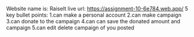 Website name is: RaiseIt
live url: https://assignment-10-6e784.web.app/
5 key bullet points: 
1.can make a personal account
2.can make campaign 
3.can donate to the campaign
4.can can save the donated amount and campaign
5.can edit delete campaign of you posted
